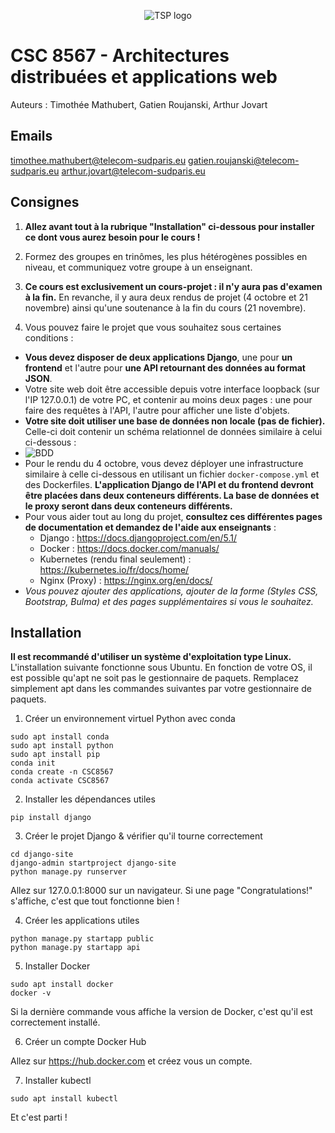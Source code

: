 <p align="center">
    <img src="https://upload.wikimedia.org/wikipedia/fr/thumb/1/1d/Logo_T%C3%A9l%C3%A9com_SudParis.svg/153px-Logo_T%C3%A9l%C3%A9com_SudParis.svg.png" alt="TSP logo">
</p>


# CSC 8567 - Architectures distribuées et applications web

Auteurs : Timothée Mathubert, Gatien Roujanski, Arthur Jovart

## Emails

timothee.mathubert@telecom-sudparis.eu
gatien.roujanski@telecom-sudparis.eu
arthur.jovart@telecom-sudparis.eu

## Consignes

1. **Allez avant tout à la rubrique "Installation" ci-dessous pour installer ce dont vous aurez besoin pour le cours !**

2. Formez des groupes en trinômes, les plus hétérogènes possibles en niveau, et communiquez votre groupe à un enseignant.

3. **Ce cours est exclusivement un cours-projet : il n'y aura pas d'examen à la fin.** En revanche, il y aura deux rendus de projet (4 octobre et 21 novembre) ainsi qu'une soutenance à la fin du cours (21 novembre).

4. Vous pouvez faire le projet que vous souhaitez sous certaines conditions :
- **Vous devez disposer de deux applications Django**, une pour **un frontend** et l'autre pour **une API retournant des données au format JSON**. 
- Votre site web doit être accessible depuis votre interface loopback (sur l'IP 127.0.0.1) de votre PC, et contenir au moins deux pages : une pour faire des requêtes à l'API, l'autre pour afficher une liste d'objets.
- **Votre site doit utiliser une base de données non locale (pas de fichier).** Celle-ci doit contenir un schéma relationnel de données similaire à celui ci-dessous :
- ![BDD](https://github.com/user-attachments/assets/a5fcfbe9-5f04-4cbf-a154-80215426cb24)
- Pour le rendu du 4 octobre, vous devez déployer une infrastructure similaire à celle ci-dessous en utilisant un fichier `docker-compose.yml` et des Dockerfiles. **L'application Django de l'API et du frontend devront être placées dans deux conteneurs différents. La base de données et le proxy seront dans deux conteneurs différents.**
- Pour vous aider tout au long du projet, __**consultez ces différentes pages de documentation et demandez de l'aide aux enseignants**__ :
    - Django : https://docs.djangoproject.com/en/5.1/
    - Docker : https://docs.docker.com/manuals/ 
    - Kubernetes (rendu final seulement) : https://kubernetes.io/fr/docs/home/
    - Nginx (Proxy) : https://nginx.org/en/docs/
- *Vous pouvez ajouter des applications, ajouter de la forme (Styles CSS, Bootstrap, Bulma) et des pages supplémentaires si vous le souhaitez.*

## Installation

**Il est recommandé d'utiliser un système d'exploitation type Linux.**
L'installation suivante fonctionne sous Ubuntu. En fonction de votre OS, il est possible qu'apt ne soit pas le gestionnaire de paquets. Remplacez simplement apt dans les commandes suivantes par votre gestionnaire de paquets.

1. Créer un environnement virtuel Python avec conda
```
sudo apt install conda
sudo apt install python
sudo apt install pip
conda init
conda create -n CSC8567
conda activate CSC8567
```
2. Installer les dépendances utiles
```
pip install django
```
3. Créer le projet Django & vérifier qu'il tourne correctement
```
cd django-site
django-admin startproject django-site
python manage.py runserver
```
Allez sur 127.0.0.1:8000 sur un navigateur. Si une page "Congratulations!" s'affiche, c'est que tout fonctionne bien !

4. Créer les applications utiles
```
python manage.py startapp public
python manage.py startapp api
```

5. Installer Docker
```
sudo apt install docker
docker -v
```
Si la dernière commande vous affiche la version de Docker, c'est qu'il est correctement installé.

6. Créer un compte Docker Hub

Allez sur https://hub.docker.com et créez vous un compte.

7. Installer kubectl
```
sudo apt install kubectl
```
Et c'est parti !
